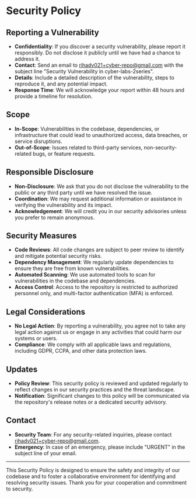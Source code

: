 # Security Policy

## Reporting a Vulnerability

- **Confidentiality**: If you discover a security vulnerability, please report it responsibly. Do not disclose it publicly until we have had a chance to address it.
- **Contact**: Send an email to rihadv021+cyber-repo@gmail.com with the subject line "Security Vulnerability in cyber-labs-2series".
- **Details**: Include a detailed description of the vulnerability, steps to reproduce it, and any potential impact.
- **Response Time**: We will acknowledge your report within 48 hours and provide a timeline for resolution.

## Scope

- **In-Scope**: Vulnerabilities in the codebase, dependencies, or infrastructure that could lead to unauthorized access, data breaches, or service disruptions.
- **Out-of-Scope**: Issues related to third-party services, non-security-related bugs, or feature requests.

## Responsible Disclosure

- **Non-Disclosure**: We ask that you do not disclose the vulnerability to the public or any third party until we have resolved the issue.
- **Coordination**: We may request additional information or assistance in verifying the vulnerability and its impact.
- **Acknowledgement**: We will credit you in our security advisories unless you prefer to remain anonymous.

## Security Measures

- **Code Reviews**: All code changes are subject to peer review to identify and mitigate potential security risks.
- **Dependency Management**: We regularly update dependencies to ensure they are free from known vulnerabilities.
- **Automated Scanning**: We use automated tools to scan for vulnerabilities in the codebase and dependencies.
- **Access Control**: Access to the repository is restricted to authorized personnel only, and multi-factor authentication (MFA) is enforced.

## Legal Considerations

- **No Legal Action**: By reporting a vulnerability, you agree not to take any legal action against us or engage in any activities that could harm our systems or users.
- **Compliance**: We comply with all applicable laws and regulations, including GDPR, CCPA, and other data protection laws.

## Updates

- **Policy Review**: This security policy is reviewed and updated regularly to reflect changes in our security practices and the threat landscape.
- **Notification**: Significant changes to this policy will be communicated via the repository's release notes or a dedicated security advisory.

## Contact

- **Security Team**: For any security-related inquiries, please contact rihadv021+cyber-repo@gmail.com.
- **Emergency**: In case of an emergency, please include "URGENT" in the subject line of your email.

---

This Security Policy is designed to ensure the safety and integrity of our codebase and to foster a collaborative environment for identifying and resolving security issues. Thank you for your cooperation and commitment to security.